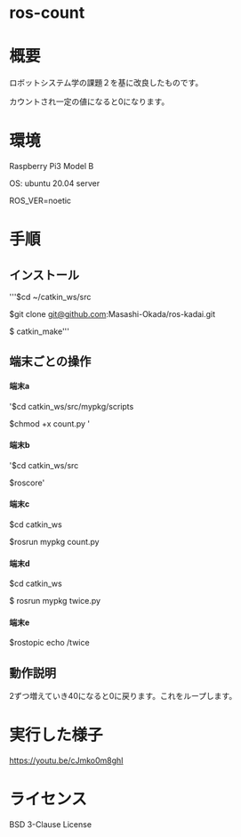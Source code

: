 # ros-count
# 概要
ロボットシステム学の課題２を基に改良したものです。

カウントされ一定の値になると0になります。

# 環境
Raspberry Pi3 Model B

OS: ubuntu 20.04 server

ROS_VER=noetic

# 手順
## インストール
'''$cd ~/catkin_ws/src

$git clone git@github.com:Masashi-Okada/ros-kadai.git

$ catkin_make'''

## 端末ごとの操作
#### 端末a

'$cd catkin_ws/src/mypkg/scripts

$chmod +x count.py   '

#### 端末b

'$cd catkin_ws/src

$roscore'

#### 端末c

$cd catkin_ws

$rosrun mypkg count.py

#### 端末d

$cd catkin_ws

$ rosrun mypkg twice.py

#### 端末e

$rostopic echo /twice

## 動作説明
2ずつ増えていき40になると0に戻ります。これをループします。

# 実行した様子
https://youtu.be/cJmko0m8ghI
# ライセンス
BSD 3-Clause License

